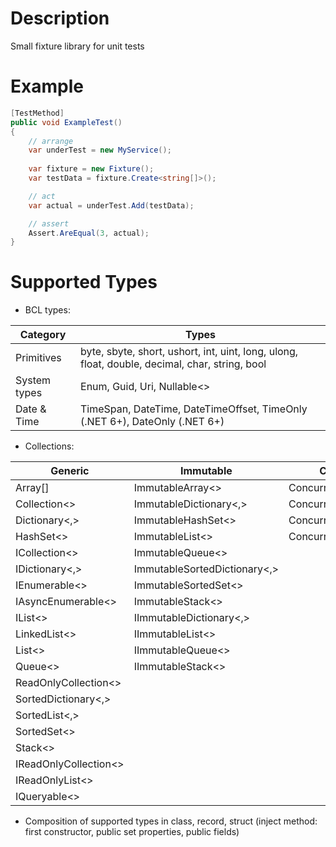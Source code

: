# Description

Small fixture library for unit tests

# Example

```csharp
[TestMethod]
public void ExampleTest()
{
    // arrange
    var underTest = new MyService();
    
    var fixture = new Fixture();
    var testData = fixture.Create<string[]>();

    // act
    var actual = underTest.Add(testData);

    // assert
    Assert.AreEqual(3, actual);
}
```

# Supported Types

- BCL types:

| Category     | Types                                                                                          |
|--------------|------------------------------------------------------------------------------------------------|
| Primitives   | byte, sbyte, short, ushort, int, uint, long, ulong, float, double, decimal, char, string, bool |
| System types | Enum, Guid, Uri, Nullable<>                                                                    |
| Date & Time  | TimeSpan, DateTime, DateTimeOffset, TimeOnly (.NET 6+), DateOnly (.NET 6+)                     |

- Collections:

| Generic               | Immutable                    | Concurrent              | Frozen (.NET 8+)    |
|-----------------------|------------------------------|-------------------------|---------------------|
| Array[]               | ImmutableArray<>             | ConcurrentBag<>         | FrozenDictionary<,> |
| Collection<>          | ImmutableDictionary<,>       | ConcurrentDictionary<,> | FrozenSet<>         |
| Dictionary<,>         | ImmutableHashSet<>           | ConcurrentQueue<>       |                     |
| HashSet<>             | ImmutableList<>              | ConcurrentStack<>       |                     |
| ICollection<>         | ImmutableQueue<>             |                         |                     |
| IDictionary<,>        | ImmutableSortedDictionary<,> |                         |                     |
| IEnumerable<>         | ImmutableSortedSet<>         |                         |                     |
| IAsyncEnumerable<>    | ImmutableStack<>             |                         |                     |
| IList<>               | IImmutableDictionary<,>      |                         |                     |
| LinkedList<>          | IImmutableList<>             |                         |                     |
| List<>                | IImmutableQueue<>            |                         |                     |
| Queue<>               | IImmutableStack<>            |                         |                     |
| ReadOnlyCollection<>  |                              |                         |                     |
| SortedDictionary<,>   |                              |                         |                     |
| SortedList<,>         |                              |                         |                     |
| SortedSet<>           |                              |                         |                     |
| Stack<>               |                              |                         |                     |
| IReadOnlyCollection<> |                              |                         |                     |
| IReadOnlyList<>       |                              |                         |                     |
| IQueryable<>          |                              |                         |                     |


- Composition of supported types in class, record, struct (inject method: first constructor, public set properties, public fields)
